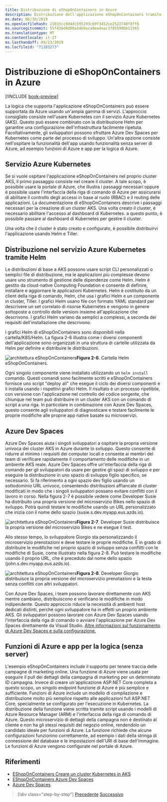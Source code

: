 ```yaml
---
title: Distribuzione di eShopOnContainers in Azure
description: Distribuzione dell'applicazione eShopOnContainers tramite il servizio Kubernetes di Azure, Helm e DevSpaces.
ms.date: 06/30/2019
ms.openlocfilehash: 21033cc904dc595193c69f3452ce2522740f8ff6
ms.sourcegitcommit: 55f438d4d00a34b9aca9eedaac3f85590bb11565
ms.translationtype: MT
ms.contentlocale: it-IT
ms.lasthandoff: 09/23/2019
ms.locfileid: "71183273"
---
```

# <a name="deploying-eshoponcontainers-to-azure"></a>Distribuzione di eShopOnContainers in Azure

[!INCLUDE [book-preview](../../../includes/book-preview.md)]

La logica che supporta l'applicazione eShopOnContainers può essere supportata da Azure usando un'ampia gamma di servizi. L'approccio consigliato consiste nell'usare Kubernetes con il servizio Azure Kubernetes (AKS). Questo può essere combinato con la distribuzione Helm per garantire una configurazione dell'infrastruttura facilmente ripetuta. Facoltativamente, gli sviluppatori possono sfruttare Azure Dev Spaces per Kubernetes come parte del processo di sviluppo. Un'altra opzione consiste nell'ospitare la funzionalità dell'app usando funzionalità senza server di Azure, ad esempio funzioni di Azure e app per la logica di Azure.

## <a name="azure-kubernetes-service"></a>Servizio Azure Kubernetes

Se si vuole ospitare l'applicazione eShopOnContainers nel proprio cluster AKS, il primo passaggio consiste nel creare il cluster. A tale scopo, è possibile usare la portale di Azure, che illustra i passaggi necessari oppure è possibile usare l'interfaccia della riga di comando di Azure per assicurarsi di abilitare il controllo degli accessi in base al ruolo (RBAC) e il routing delle applicazioni. La documentazione di eShopOnContainers descrive i passaggi necessari per la creazione di un cluster AKS. Una volta creato il cluster, è necessario abilitare l'accesso al dashboard di Kubernetes. a questo punto, è possibile passare al dashboard di Kubernetes per gestire il cluster.

Una volta che il cluster è stato creato e configurato, è possibile distribuirvi l'applicazione usando Helm e Tiller.

## <a name="deploying-to-azure-kubernetes-service-using-helm"></a>Distribuzione nel servizio Azure Kubernetes tramite Helm

Le distribuzioni di base a AKS possono usare script CLI personalizzati o semplici file di distribuzione, ma le applicazioni più complesse devono usare uno strumento di gestione delle dipendenze come Helm. Helm è gestito da cloud-native Computing Foundation e consente di definire, installare e aggiornare le applicazioni Kubernetes. Helm è costituito da un client della riga di comando, Helm, che usa i grafici Helm e un componente in cluster, Tiller. I grafici Helm usano file con formato YAML standard per descrivere un set correlato di risorse Kubernetes e vengono in genere sottoposte a controllo delle versioni insieme all'applicazione che descrivono. I grafici Helm variano da semplici a complessi, a seconda dei requisiti dell'installazione che descrivono.

I grafici Helm di eShopOnContainers sono disponibili nella cartella/K8S/Helm. La figura 2-6 illustra come i diversi componenti dell'applicazione sono organizzati in una struttura di cartelle utilizzata da Helm per definire e distribuire le distribuzioni.

![architettura](./media/eshoponcontainers-helm-folder.png)
eShopOnContainers**Figura 2-6**. Cartella Helm eShopOnContainers.

Ogni singolo componente viene installato utilizzando un `helm install` comando. Questi comandi sono facilmente scritti e eShopOnContainers fornisce uno script "deploy all" che esegue il ciclo dei diversi componenti e li installa usando i rispettivi grafici Helm. Il risultato è un processo ripetibile, con versione con l'applicazione nel controllo del codice sorgente, che chiunque nel team può distribuire in un cluster AKS con un comando di script a una riga. In particolare in combinazione con Azure Dev Spaces, questo consente agli sviluppatori di diagnosticare e testare facilmente le proprie modifiche alle proprie app native basate su microservizi.

## <a name="azure-dev-spaces"></a>Azure Dev Spaces

Azure Dev Spaces aiuta i singoli sviluppatori a ospitare la propria versione univoca dei cluster AKS in Azure durante lo sviluppo. Questo consente di ridurre al minimo i requisiti dei computer locali e consente ai membri del team di verificare rapidamente il comportamento delle modifiche in un ambiente AKS reale. Azure Dev Spaces offre un'interfaccia della riga di comando per gli sviluppatori da usare per gestire gli spazi di sviluppo e per eseguire la distribuzione in uno spazio di sviluppo figlio specifico, se necessario. Si fa riferimento a ogni spazio dev figlio usando un sottodominio URL univoco, consentendo distribuzioni affiancate di cluster modificati in modo che i singoli sviluppatori possano evitare conflitti con il lavoro in corso. Nella figura 2-7 è possibile vedere come Developer Susie ha distribuito una propria versione del microservizio Bikes nello spazio di sviluppo. Potrà quindi testare le modifiche usando un URL personalizzato che inizia con il nome dello spazio (susie.s.dev.myapp.eus.azds.io).

![architettura](./media/azure-devspaces-one.png)
eShopOnContainers**Figura 2-7**. Developer Susie distribuisce la propria versione del microservizio Bikes e ne esegue il test.

Allo stesso tempo, lo sviluppatore Giorgio sta personalizzando il microservizio prenotazioni e deve testare le proprie modifiche. È in grado di distribuire le modifiche nel proprio spazio di sviluppo senza conflitti con le modifiche di Susie, come illustrato nella figura 2-8. Può testare le modifiche usando il proprio URL, che è preceduto dal nome dello spazio (john.s.dev.myapp.eus.azds.io).

![architettura](./media/azure-devspaces-two.png)
eShopOnContainers**Figura 2-8**. Developer Giorgio distribuisce la propria versione del microservizio prenotazioni e la testa senza conflitti con altri sviluppatori.

Con Azure Dev Spaces, i team possono lavorare direttamente con AKS mentre cambiano, distribuiscono e verificano le modifiche in modo indipendente. Questo approccio riduce la necessità di ambienti host dedicati distinti, perché ogni sviluppatore ha in effetti un proprio ambiente AKS. Gli sviluppatori possono lavorare con Azure Dev Spaces usando l'interfaccia della riga di comando o avviare l'applicazione per Azure Dev Spaces direttamente da Visual Studio. [Altre informazioni sul funzionamento di Azure Dev Spaces e sulla configurazione.](https://docs.microsoft.com/azure/dev-spaces/how-dev-spaces-works)

## <a name="azure-functions-and-logic-apps-serverless"></a>Funzioni di Azure e app per la logica (senza server)

L'esempio eShopOnContainers include il supporto per tenere traccia delle campagne di marketing online. Una funzione di Azure viene usata per eseguire il pull dei dettagli della campagna di marketing per un determinato ID campagna. Invece di creare un'applicazione ASP.NET Core completa a questo scopo, un singolo endpoint funzione di Azure è più semplice e sufficiente. Funzioni di Azure include un modello di compilazione e distribuzione molto più semplice rispetto alle applicazioni full ASP.NET Core, specialmente se configurato per l'esecuzione in Kubernetes. La distribuzione della funzione viene scritta tramite script usando i modelli di Azure Resource Manager (ARM) e l'interfaccia della riga di comando di Azure. Questo microservizio di dettagli della campagna non è destinato al cliente e non ha gli stessi requisiti del negozio online, rendendolo un candidato ideale per funzioni di Azure. La funzione richiede che alcune configurazioni funzionino correttamente, ad esempio i dati della stringa di connessione del database e le impostazioni dell'URI di base dell'immagine. Le funzioni di Azure vengono configurate nel portale di Azure.

## <a name="references"></a>Riferimenti

- [EShopOnContainers Creare un cluster Kubernetes in AKS](https://github.com/dotnet-architecture/eShopOnContainers/wiki/Deploy-to-Azure-Kubernetes-Service-(AKS)#create-kubernetes-cluster-in-aks)
- [EShopOnContainers Azure Dev Spaces](https://github.com/dotnet-architecture/eShopOnContainers/wiki/Azure-Dev-Spaces)
- [Azure Dev Spaces](https://docs.microsoft.com/azure/dev-spaces/about)

>[!div class="step-by-step"]
>[Precedente](map-eshoponcontainers-azure-services.md)
>[Successivo](centralized-configuration.md)
